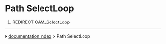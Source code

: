 # Path SelectLoop
1.  REDIRECT [CAM_SelectLoop](CAM_SelectLoop.md)



---
⏵ [documentation index](../README.md) > Path SelectLoop
